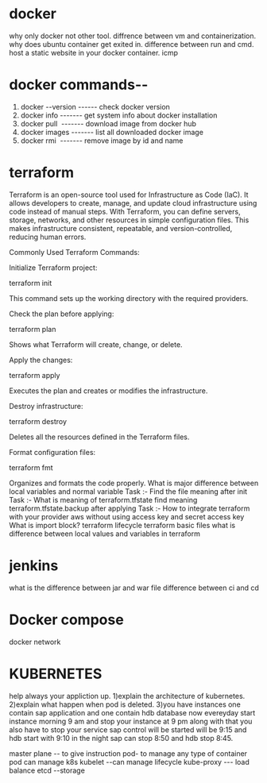 
# docker

why only docker not other tool.
diffrence between vm and containerization.
why does ubuntu container get exited in.
difference between run and cmd.
host a static website in your docker container.
icmp

# docker commands--

1) docker --version                ------ check docker version
2) docker info                    ------- get system info about docker installation
3) docker pull <image>            ------- download image from docker hub
4) docker images                 -------  list all downloaded docker image
5) docker rmi <image id>         -------  remove image by id and name

# terraform

Terraform is an open-source tool used for Infrastructure as Code (IaC). It allows developers to create, manage, and update cloud infrastructure using code instead of manual steps. With Terraform, you can define servers, storage, networks, and other resources in simple configuration files. This makes infrastructure consistent, repeatable, and version-controlled, reducing human errors.

Commonly Used Terraform Commands:

Initialize Terraform project:

terraform init


This command sets up the working directory with the required providers.

Check the plan before applying:

terraform plan


Shows what Terraform will create, change, or delete.

Apply the changes:

terraform apply


Executes the plan and creates or modifies the infrastructure.

Destroy infrastructure:

terraform destroy


Deletes all the resources defined in the Terraform files.

Format configuration files:

terraform fmt


Organizes and formats the code properly.
What is major difference between local variables and normal variable
Task :- Find the file meaning after init
Task :- What is meaning of terraform.tfstate
find meaning terraform.tfstate.backup after applying
Task :- How to integrate terraform with your provider aws without using access key and secret access key
What is import block?
terraform lifecycle
terraform basic files
what is difference between local values and variables in terraform


# jenkins
what is the difference between jar and war file
difference between ci and cd





















# Docker compose 

docker network


# KUBERNETES
help always your appliction up.
1)explain the architecture of kubernetes.
2)explain what happen when pod is deleted.
3)you have instances one contain sap application and one contain hdb database now evereyday start instance morning 9 am and stop your instance at 9 pm along with that you also have to stop your service sap control will be started will be 9:15 and hdb start with  9:10 in the night sap can stop 8:50 and hdb stop 8:45.

master plane -- to give instruction
pod- to manage any type of container
pod can manage k8s
kubelet --can manage lifecycle
kube-proxy --- load balance
etcd --storage

































   









